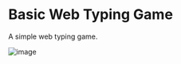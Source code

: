 # Basic Web Typing Game
A simple web typing game. 

![image](https://github.com/user-attachments/assets/5b7b2703-b041-47dd-9dff-d7b6f349af2d)
